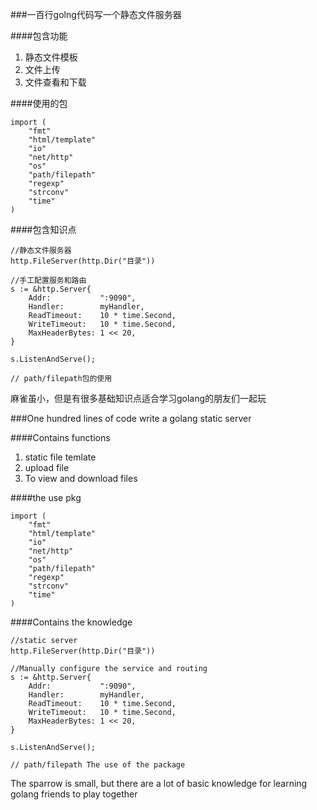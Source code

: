
###一百行golng代码写一个静态文件服务器

####包含功能 

1. 静态文件模板
2. 文件上传
3. 文件查看和下载

####使用的包

	import (
		"fmt"
		"html/template"
		"io"
		"net/http"
		"os"
		"path/filepath"
		"regexp"
		"strconv"
		"time"
	)

####包含知识点

	//静态文件服务器
	http.FileServer(http.Dir("目录"))

	//手工配置服务和路由
	s := &http.Server{
		Addr:           ":9090",
		Handler:        myHandler,
		ReadTimeout:    10 * time.Second,
		WriteTimeout:   10 * time.Second,
		MaxHeaderBytes: 1 << 20,
	}

	s.ListenAndServe();

	// path/filepath包的使用

麻雀虽小，但是有很多基础知识点适合学习golang的朋友们一起玩

###One hundred lines of code write a golang static server

####Contains functions 

1. static file temlate 
2. upload file
3. To view and download files

####the use pkg

	import (
		"fmt"
		"html/template"
		"io"
		"net/http"
		"os"
		"path/filepath"
		"regexp"
		"strconv"
		"time"
	)

####Contains the knowledge

	//static server
	http.FileServer(http.Dir("目录"))

	//Manually configure the service and routing
	s := &http.Server{
		Addr:           ":9090",
		Handler:        myHandler,
		ReadTimeout:    10 * time.Second,
		WriteTimeout:   10 * time.Second,
		MaxHeaderBytes: 1 << 20,
	}

	s.ListenAndServe();

	// path/filepath The use of the package 

The sparrow is small, but there are a lot of basic knowledge for learning golang friends to play together

